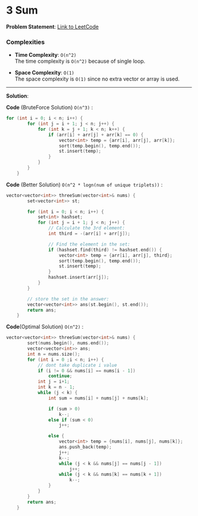 
# 3 Sum 

**Problem Statement**:
[Link to LeetCode](https://leetcode.com/problems/3sum/)

### Complexities

- **Time Complexity**: `O(n^2)`  
  The time complexity is `O(n^2)` because of single loop.

- **Space Complexity**: `O(1)`  
  The space complexity is `O(1)` since no extra vector or array is used.

---

**Solution**:

**Code** (BruteForce Solution) `O(n^3)` :
```cpp
for (int i = 0; i < n; i++) {
        for (int j = i + 1; j < n; j++) {
            for (int k = j + 1; k < n; k++) {
                if (arr[i] + arr[j] + arr[k] == 0) {
                    vector<int> temp = {arr[i], arr[j], arr[k]};
                    sort(temp.begin(), temp.end());
                    st.insert(temp);
                }
            }
        }
    }
```
**Code** (Better Solution) `O(n^2 * logn(num of unique triplets))` :
```cpp
vector<vector<int>> threeSum(vector<int>& nums) {
        set<vector<int>> st;

        for (int i = 0; i < n; i++) {
            set<int> hashset;
            for (int j = i + 1; j < n; j++) {
                // Calculate the 3rd element:
                int third = -(arr[i] + arr[j]);

                // Find the element in the set:
                if (hashset.find(third) != hashset.end()) {
                    vector<int> temp = {arr[i], arr[j], third};
                    sort(temp.begin(), temp.end());
                    st.insert(temp);
                }
                hashset.insert(arr[j]);
            }
        }

        // store the set in the answer:
        vector<vector<int>> ans(st.begin(), st.end());
        return ans;
    }
```

**Code**(Optimal Solution) `O(n^2)` :
```cpp
vector<vector<int>> threeSum(vector<int>& nums) {
        sort(nums.begin(), nums.end());
        vector<vector<int>> ans;
        int n = nums.size();
        for (int i = 0 ;i < n; i++) {
            // dont take duplicate i value
            if (i != 0 && nums[i] == nums[i - 1])
                continue;
            int j = i+1;
            int k = n - 1;
            while (j < k) {
                int sum = nums[i] + nums[j] + nums[k];

                if (sum > 0)
                    k--;
                else if (sum < 0)
                    j++;

                else {
                    vector<int> temp = {nums[i], nums[j], nums[k]};
                    ans.push_back(temp);
                    j++;
                    k--;
                    while (j < k && nums[j] == nums[j - 1])
                        j++;
                    while (j < k && nums[k] == nums[k + 1])
                        k--;
                }
            }
        }
        return ans;
    }
```
